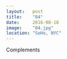 ```yaml
---
layout:   post
title:    "84"
date:     2016-08-18
image:    "84.jpg"
location: "SoHo, NYC"
---
```


Complements
